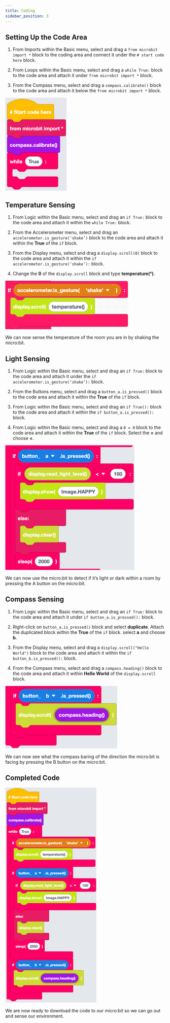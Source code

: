 ```yaml
---
title: Coding
sidebar_position: 3
---
```


## Setting Up the Code Area

1. From Imports within the Basic menu,  select and drag a `from microbit import *` block to the coding area and connect it under the `# start code here` block.

2. From Loops within the Basic menu, select and drag a `while True:` block to the code area and attach it under `from microbit import *` block.

3. From the Compass menu, select and drag a `compass.calibrate()` block to the code area and attach it below the `from microbit import *` block.

![Starter Code](./img/ES_EB_01.png)

## Temperature Sensing

1. From Logic within the Basic menu, select and drag an `if True:` block to the code area and attach it within the `while True:` block.

2. From the Accelerometer menu, select and drag an `accelerometer.is_gesture(‘shake’)` block to the code area and attach it within the **True** of the `if` block.

3. From the Display menu, select and drag a `display.scroll(0)` block to the code area and attach it within the `if accelerometer.is_gesture(‘shake’):` block.

4. Change the **0** of the `display.scroll` block and type **temperature(°)**.

![Completed Code for temperature sensing](./img/ES_EB_02.png)

We can now sense the temperature of the room you are in by shaking the micro:bit.

## Light Sensing

1. From Logic within the Basic menu, select and drag an `if True:` block to the code area and attach it under the `if accelerometer.is_gesture(‘shake’):` block.

2. From the Buttons menu, select and drag a `button_a.is_pressed()` block to the code area and attach it within the **True** of the `if` block.

3. From Logic within the Basic menu, select and drag an `if True():` block to the code area and attach it within the `if button_a.is_pressed():` block.

4. From Logic within the Basic menu,  select and drag a `0 = 0` block to the code area and attach it within the **True**  of the `if` block. Select the **=** and choose **\<**.

![Completed code for light sensing](./img/ES_EB_03.png)

We can now use the micro:bit to detect if it’s light or dark within a room by pressing the A button on the micro:bit.

## Compass Sensing

1. From Logic within the Basic menu, select and drag an `if True:` block to the code area and attach it under `if button_a.is_pressed():` block.

2. Right-click on `button_a.is_pressed()` block and select **duplicate**. Attach the duplicated block within the **True** of the `if` block. select **a** and choose **b**.

3. From the Display menu, select and drag a `display.scroll("Hello World")` block to the code area and attach it within the `if button_b.is_pressed():` block.

4. From the Compass menu, select and drag a `compass.heading()` block to the code area and attach it within **Hello World** of the `display.scroll` block.

![Completed code for reading the compass](./img/ES_EB_04.png)

We can now see what the compass baring of the direction the micro:bit is facing by pressing the B button on the micro:bit.

## Completed Code

![Completed code](./img/ES_EB_05.png)

We are now ready to download the code to our micro:bit so we can go out and sense our environment.
